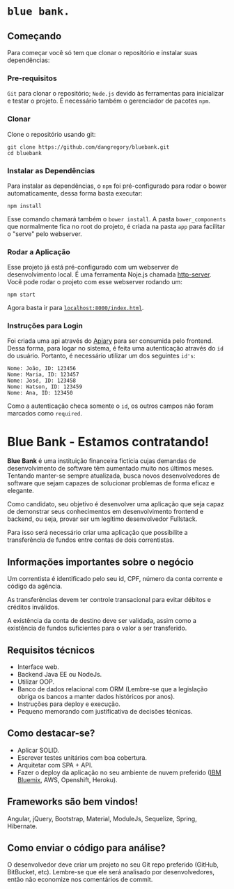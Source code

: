 # `blue bank.`

## Começando

Para começar você só tem que clonar o repositório e instalar suas dependências:

### Pre-requisitos

`Git` para clonar o repositório;
`Node.js` devido às ferramentas para inicializar e testar o projeto.
É necessário também o gerenciador de pacotes `npm`.

### Clonar 

Clone o repositório usando git:

```
git clone https://github.com/dangregory/bluebank.git
cd bluebank
```


### Instalar as Dependências

Para instalar as dependências, o `npm` foi pré-configurado para rodar o bower automaticamente, dessa forma basta executar:

```
npm install
```

Esse comando chamará também o `bower install`. A pasta `bower_components` que normalmente fica no root do projeto, é criada na pasta `app` para facilitar o "serve" pelo webserver.


### Rodar a Aplicação

Esse projeto já está pré-configurado com um webserver de desenvolvimento local. É uma ferramenta Noje.js chamada [http-server][http-server]. Você pode rodar o projeto com esse webserver rodando um:


```
npm start
```

Agora basta ir para [`localhost:8000/index.html`][local-app-url].


### Instruções para Login

Foi criada uma api através do [Apiary][apiary] para ser consumida pelo frontend. Dessa forma, para logar no sistema, é feita uma autenticação através do `id` do usuário. Portanto, é necessário utilizar um dos seguintes `id's`:

```
Nome: João, ID: 123456
Nome: Maria, ID: 123457
Nome: José, ID: 123458
Nome: Watson, ID: 123459
Nome: Ana, ID: 123450
```
Como a autenticação checa somente o `id`, os outros campos não foram marcados como `required`.   



# Blue Bank - Estamos contratando!


**Blue Bank** é uma instituição financeira fictícia cujas demandas de desenvolvimento de software têm aumentado muito nos últimos meses. Tentando manter-se sempre atualizada, busca novos desenvolvedores de software que sejam capazes de solucionar problemas de forma eficaz e elegante.

Como candidato, seu objetivo é desenvolver uma aplicação que seja capaz de demonstrar seus conhecimentos em desenvolvimento frontend e backend, ou seja, provar ser um legítimo desenvolvedor Fullstack.

Para isso será necessário criar uma aplicação que possibilite a transferência de fundos entre contas de dois correntistas.

## Informações importantes sobre o negócio
Um correntista é identificado pelo seu id, CPF, número da conta corrente e código da agência.

As transferências devem ter controle transacional para evitar débitos e créditos inválidos.

A existência da conta de destino deve ser validada, assim como a existência de fundos suficientes para o valor a ser transferido.

## Requisitos técnicos
- Interface web.
- Backend Java EE ou NodeJs.
- Utilizar OOP.
- Banco de dados relacional com ORM (Lembre-se que a legislação obriga os bancos a manter dados históricos por anos).
- Instruções para deploy e execução.
- Pequeno memorando com justificativa de decisões técnicas.

## Como destacar-se?
- Aplicar SOLID.
- Escrever testes unitários com boa cobertura.
- Arquitetar com SPA + API.
- Fazer o deploy da aplicação no seu ambiente de nuvem preferido ([IBM Bluemix](https://console.ng.bluemix.net/), AWS, Openshift, Heroku).


## Frameworks são bem vindos!
Angular, jQuery, Bootstrap, Material, ModuleJs, Sequelize, Spring, Hibernate.

## Como enviar o código para análise?
O desenvolvedor deve criar um projeto no seu Git repo preferido (GitHub, BitBucket, etc). Lembre-se que ele será analisado por desenvolvedores, então não economize nos comentários de commit.



[apiary]: https://apiary.io/
[local-app-url]: http://localhost:8000/index.html
[http-server]: https://github.com/indexzero/http-server
